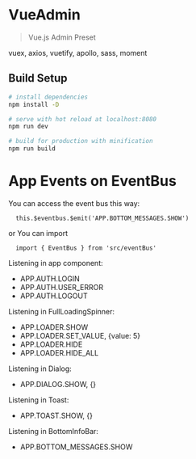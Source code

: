 # VueAdmin

>Vue.js Admin Preset

vuex, axios, vuetify, apollo, sass, moment

## Build Setup

``` bash
# install dependencies
npm install -D

# serve with hot reload at localhost:8080
npm run dev

# build for production with minification
npm run build
```

# App Events on EventBus

You can access the event bus this way:
```
  this.$eventbus.$emit('APP.BOTTOM_MESSAGES.SHOW')
```
or You can import
```
  import { EventBus } from 'src/eventBus'
```
Listening in app component:
  - APP.AUTH.LOGIN
  - APP.AUTH.USER_ERROR
  - APP.AUTH.LOGOUT

Listening in FullLoadingSpinner:
  - APP.LOADER.SHOW
  - APP.LOADER.SET_VALUE, {value: 5}
  - APP.LOADER.HIDE
  - APP.LOADER.HIDE_ALL

Listening in Dialog:
  - APP.DIALOG.SHOW, {}

Listening in Toast:
  - APP.TOAST.SHOW, {}

Listening in BottomInfoBar:
  - APP.BOTTOM_MESSAGES.SHOW

